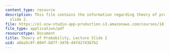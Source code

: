 ```yaml
---
content_type: resource
description: This file contains the information regarding theory of probability, lecture
  slide 2.
file: https://ol-ocw-studio-app-production.s3.amazonaws.com/courses/18-175-theory-of-probability-spring-2014/a6ba5c8f804fb87f3d76d4fd274367b2_MIT18_175S14_Lecture2.pdf
file_type: application/pdf
resourcetype: Document
title: Theory of Probability, Lecture Slide 2
uid: a6ba5c8f-804f-b87f-3d76-d4fd274367b2
---
```

